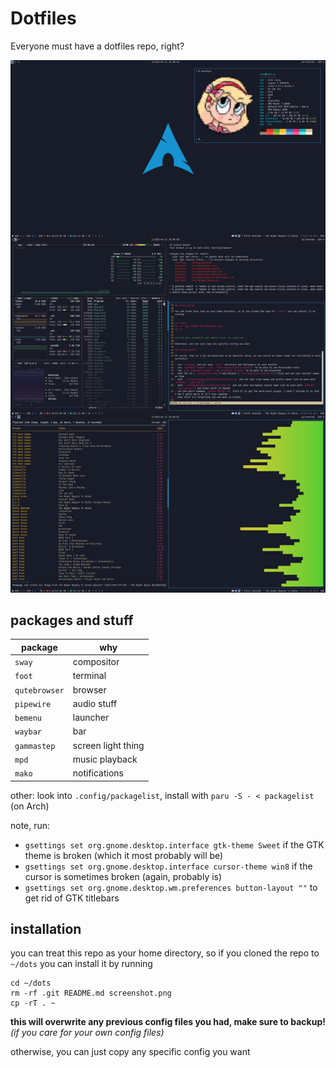 # Dotfiles
Everyone must have a dotfiles repo, right?

![screenshot](https://raw.githubusercontent.com/PowerMan2206/dots/master/screenshot.png)

## packages and stuff

package       | why
--------------|------------
`sway`        | compositor
`foot`        | terminal
`qutebrowser` | browser
`pipewire`    | audio stuff
`bemenu`      | launcher
`waybar`      | bar
`gammastep`   | screen light thing
`mpd`         | music playback
`mako`        | notifications

other: look into `.config/packagelist`, install with `paru -S - < packagelist` (on Arch)

note, run:
- `gsettings set org.gnome.desktop.interface gtk-theme Sweet` if the GTK theme is broken (which it most probably will be)
- `gsettings set org.gnome.desktop.interface cursor-theme win8` if the cursor is sometimes broken (again, probably is)
- `gsettings set org.gnome.desktop.wm.preferences button-layout ""` to get rid of GTK titlebars

## installation

you can treat this repo as your home directory, so if you cloned the repo to `~/dots` you can install it by running

```
cd ~/dots
rm -rf .git README.md screenshot.png
cp -rT . ~
```

**this will overwrite any previous config files you had, make sure to backup!** *(if you care for your own config files)*

otherwise, you can just copy any specific config you want
